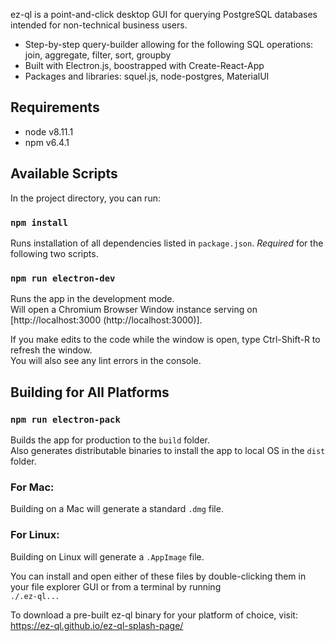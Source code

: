 ez-ql is a point-and-click desktop GUI for querying PostgreSQL databases intended for non-technical business users.
* Step-by-step query-builder allowing for the following SQL operations: join, aggregate, filter, sort, groupby
* Built with Electron.js, boostrapped with Create-React-App
* Packages and libraries: squel.js, node-postgres, MaterialUI

## Requirements
* node v8.11.1
* npm v6.4.1

## Available Scripts

In the project directory, you can run:

### `npm install`

Runs installation of all dependencies listed in `package.json`. *Required* for the following two scripts.

### `npm run electron-dev`

Runs the app in the development mode.<br>
Will open a Chromium Browser Window instance serving on [http://localhost:3000 (http://localhost:3000)].

If you make edits to the code while the window is open, type Ctrl-Shift-R to refresh the window.<br>
You will also see any lint errors in the console.

## Building for All Platforms

### `npm run electron-pack`

Builds the app for production to the `build` folder.<br>
Also generates distributable binaries to install the app to local OS in the `dist` folder.

### For Mac:
Building on a Mac will generate a standard `.dmg` file.

### For Linux:
Building on Linux will generate a `.AppImage` file. 

You can install and open either of these files by double-clicking them in your file explorer GUI or from a terminal by running<br> `./.ez-ql...` 

To download a pre-built ez-ql binary for your platform of choice, visit: https://ez-ql.github.io/ez-ql-splash-page/

